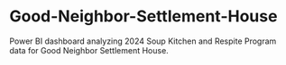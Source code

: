 # Good-Neighbor-Settlement-House
Power BI dashboard analyzing 2024 Soup Kitchen and Respite Program data for Good Neighbor Settlement House.
